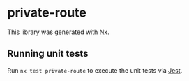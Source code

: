 # private-route

This library was generated with [Nx](https://nx.dev).

## Running unit tests

Run `nx test private-route` to execute the unit tests via [Jest](https://jestjs.io).
